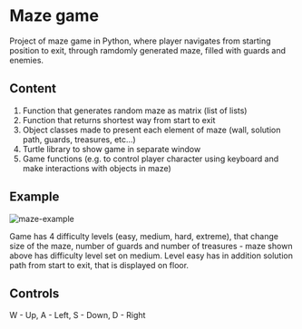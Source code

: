 # Maze game
Project of maze game in Python, where player navigates from starting position to exit, through ramdomly generated maze, filled with guards and enemies.

## Content
1. Function that generates random maze as matrix (list of lists)
2. Function that returns shortest way from start to exit
3. Object classes made to present each element of maze (wall, solution path, guards, treasures, etc...)
4. Turtle library to show game in separate window
5. Game functions (e.g. to control player character using keyboard and make interactions with objects in maze)

## Example
![maze-example](https://user-images.githubusercontent.com/123515299/215509446-85b5bdd6-9ede-4a51-a06f-03429e660ef3.png)

Game has 4 difficulty levels (easy, medium, hard, extreme), that change size of the maze, number of guards and number of treasures - maze shown above has difficulty level set on medium. Level easy has in addition solution path from start to exit, that is displayed on floor.

## Controls
W - Up, A - Left, S - Down, D - Right
